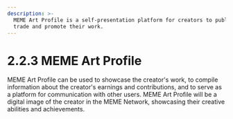 ```yaml
---
description: >-
  MEME Art Profile is a self-presentation platform for creators to publish,
  trade and promote their work.
---
```


# 2.2.3 MEME Art Profile

MEME Art Profile can be used to showcase the creator's work, to compile information about the creator's earnings and contributions, and to serve as a platform for communication with other users. MEME Art Profile will be a digital image of the creator in the MEME Network, showcasing their creative abilities and achievements.









